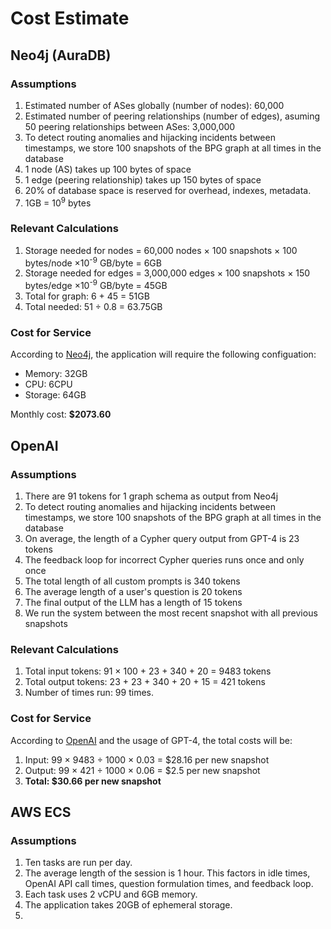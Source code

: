 # Cost Estimate

## Neo4j (AuraDB)

### Assumptions

1. Estimated number of ASes globally (number of nodes): 60,000
2. Estimated number of peering relationships (number of edges), asuming 50 peering relationships between ASes: 3,000,000
3. To detect routing anomalies and hijacking incidents between timestamps, we store 100 snapshots of the BPG graph at all times in the database
4. 1 node (AS) takes up 100 bytes of space
5. 1 edge (peering relationship) takes up 150 bytes of space
6. 20% of database space is reserved for overhead, indexes, metadata.
7. 1GB = 10<sup>9</sup> bytes

### Relevant Calculations

1. Storage needed for nodes = 60,000 nodes &times; 100 snapshots &times; 100 bytes/node &times;10<sup>-9</sup> GB/byte = 6GB
2. Storage needed for edges = 3,000,000 edges &times; 100 snapshots &times; 150 bytes/edge &times;10<sup>-9</sup> GB/byte = 45GB
3. Total for graph: 6 + 45 = 51GB
4. Total needed: 51 &divide; 0.8 = 63.75GB

### Cost for Service

According to [Neo4j](https://neo4j.com/pricing/?utm_medium=PaidSearch&utm_source=google&utm_campaign=GDB&utm_content=AMS-X-Conversion-GDB-Text&utm_term=neo4j%20graph%20database&gclid=Cj0KCQiAsburBhCIARIsAExmsu6MbrXhQvJOv2hz5mbDA8fHGmujqaOozeHM9sfBurHle1ik7R7R8OwaAvj0EALw_wcB#graph-database), the application will require the following configuation:

- Memory: 32GB
- CPU: 6CPU
- Storage: 64GB

Monthly cost: **$2073.60**

## OpenAI

### Assumptions

1. There are 91 tokens for 1 graph schema as output from Neo4j
2. To detect routing anomalies and hijacking incidents between timestamps, we store 100 snapshots of the BPG graph at all times in the database
3. On average, the length of a Cypher query output from GPT-4 is 23 tokens
4. The feedback loop for incorrect Cypher queries runs once and only once
5. The total length of all custom prompts is 340 tokens
6. The average length of a user's question is 20 tokens
7. The final output of the LLM has a length of 15 tokens
8. We run the system between the most recent snapshot with all previous snapshots

### Relevant Calculations

1. Total input tokens: 91 &times; 100 + 23 + 340 + 20 = 9483 tokens
2. Total output tokens: 23 + 23 + 340 + 20 + 15 = 421 tokens
3. Number of times run: 99 times.

### Cost for Service

According to [OpenAI](https://openai.com/pricing#language-models) and the usage of GPT-4, the total costs will be:

1. Input: 99 &times; 9483 &divide; 1000 &times; 0.03 = $28.16 per new snapshot
2. Output: 99 &times; 421 &divide; 1000 &times; 0.06 = $2.5 per new snapshot
3. **Total: $30.66 per new snapshot**

## AWS ECS

### Assumptions

1. Ten tasks are run per day.
2. The average length of the session is 1 hour. This factors in idle times, OpenAI API call times, question formulation times, and feedback loop.
3. Each task uses 2 vCPU and 6GB memory.
4. The application takes 20GB of ephemeral storage.
5. 
